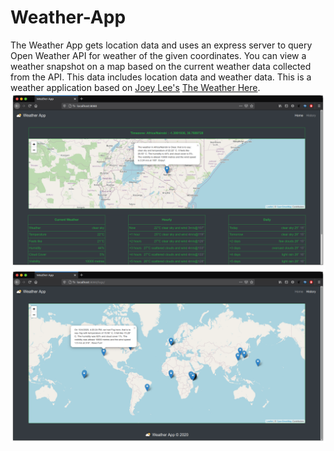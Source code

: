 # Weather-App
The Weather App gets location data and uses an express server to query Open Weather API for weather of the given
coordinates. You can view a weather snapshot on a map based on the current weather data collected from the API. This
data includes location data and weather data.
This is a weather application based on [Joey Lee's](https://github.com/joeyklee) [The Weather Here](https://github.com/joeyklee/the-weather-here).
![Weather App Homepage](https://github.com/CaptainKinoti/Weather-App/blob/master/public/img/weatherapp.png)
![Weather App History](https://github.com/CaptainKinoti/Weather-App/blob/master/public/img/app.png)
